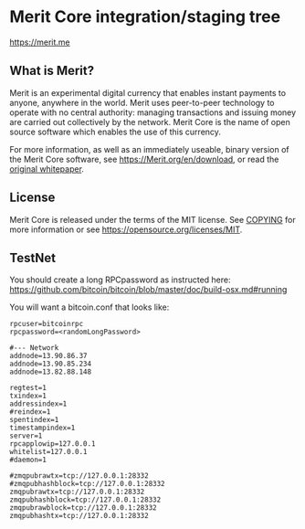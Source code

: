 Merit Core integration/staging tree
=====================================


https://merit.me

What is Merit?
----------------

Merit is an experimental digital currency that enables instant payments to
anyone, anywhere in the world. Merit uses peer-to-peer technology to operate
with no central authority: managing transactions and issuing money are carried
out collectively by the network. Merit Core is the name of open source
software which enables the use of this currency.

For more information, as well as an immediately useable, binary version of
the Merit Core software, see https://Merit.org/en/download, or read the
[original whitepaper](https://Meritcore.org/Merit.pdf).

License
-------

Merit Core is released under the terms of the MIT license. See [COPYING](COPYING) for more
information or see https://opensource.org/licenses/MIT.

TestNet
-------------------
You should create a long RPCpassword as instructed here: https://github.com/bitcoin/bitcoin/blob/master/doc/build-osx.md#running

You will want a bitcoin.conf that looks like:
```
rpcuser=bitcoinrpc
rpcpassword=<randomLongPassword>

#--- Network
addnode=13.90.86.37
addnode=13.90.85.234
addnode=13.82.88.148

regtest=1
txindex=1
addressindex=1
#reindex=1
spentindex=1
timestampindex=1
server=1
rpcapplowip=127.0.0.1
whitelist=127.0.0.1
#daemon=1

#zmqpubrawtx=tcp://127.0.0.1:28332
#zmqpubhashblock=tcp://127.0.0.1:28332
zmqpubrawtx=tcp://127.0.0.1:28332
zmqpubhashblock=tcp://127.0.0.1:28332
zmqpubrawblock=tcp://127.0.0.1:28332
zmqpubhashtx=tcp://127.0.0.1:28332
```